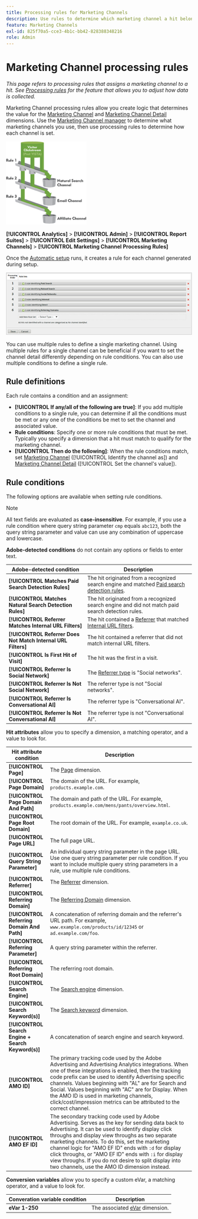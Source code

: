 ```yaml
---
title: Processing rules for Marketing Channels
description: Use rules to determine which marketing channel a hit belongs to.
feature: Marketing Channels
exl-id: 825f70a5-cce3-4b1c-bb42-828388348216
role: Admin
---
```

# Marketing Channel processing rules

_This page refers to processing rules that assigns a marketing channel to a hit. See [Processing rules](../general/processing-rules/pr-overview.md) for the feature that allows you to adjust how data is collected._

Marketing Channel processing rules allow you create logic that determines the value for the [Marketing Channel](/help/components/dimensions/marketing-channel.md) and [Marketing Channel Detail](/help/components/dimensions/marketing-detail.md) dimensions. Use the [Marketing Channel manager](c-channels.md) to determine what marketing channels you use, then use processing rules to determine how each channel is set.

![Marketing channel buckets](assets/buckets_2.png)

**[!UICONTROL Analytics]** > **[!UICONTROL Admin]** > **[!UICONTROL Report Suites]** > **[!UICONTROL Edit Settings]** > **[!UICONTROL Marketing Channels]** > **[!UICONTROL Marketing Channel Processing Rules]**

Once the [Automatic setup](/help/components/c-marketing-channels/c-getting-started-mchannel.md) runs, it creates a rule for each channel generated during setup.

![Default rules](assets/marketing_channel_rules.png)

You can use multiple rules to define a single marketing channel. Using multiple rules for a single channel can be beneficial if you want to set the channel detail differently depending on rule conditions. You can also use multiple conditions to define a single rule.

## Rule definitions

Each rule contains a condition and an assignment:

* **[!UICONTROL If any/all of the following are true]**: If you add multiple conditions to a single rule, you can determine if all the conditions must be met or any one of the conditions be met to set the channel and associated value.
* **Rule conditions**: Specify one or more rule conditions that must be met. Typically you specify a dimension that a hit must match to qualify for the marketing channel.
* **[!UICONTROL Then do the following]**: When the rule conditions match, set [Marketing Channel](/help/components/dimensions/marketing-channel.md) ([!UICONTROL Identify the channel as]) and [Marketing Channel Detail](/help/components/dimensions/marketing-detail.md) ([!UICONTROL Set the channel's value]).

## Rule conditions

The following options are available when setting rule conditions.

>[!NOTE]
>
>All text fields are evaluated as **case-insensitive**. For example, if you use a rule condition where query string parameter `cmp` equals `abc123`, both the query string parameter and value can use any combination of uppercase and lowercase.

**Adobe-detected conditions** do not contain any options or fields to enter text.

| Adobe-detected condition | Description |
|---|---|
| **[!UICONTROL Matches Paid Search Detection Rules]** | The hit originated from a recognized search engine and matched [Paid search detection rules](../general/paid-search-detection/paid-search-detection.md). |
| **[!UICONTROL Matches Natural Search Detection Rules]** | The hit originated from a recognized search engine and did not match paid search detection rules. |
| **[!UICONTROL Referrer Matches Internal URL Filters]** | The hit contained a [Referrer](/help/components/dimensions/referrer.md) that matched [Internal URL filters](../general/internal-url-filter-admin.md). |
| **[!UICONTROL Referrer Does Not Match Internal URL Filters]** | The hit contained a referrer that did not match internal URL filters. |
| **[!UICONTROL Is First Hit of Visit]** | The hit was the first in a visit. |
| **[!UICONTROL Referrer Is Social Network]** | The [Referrer type](/help/components/dimensions/referrer-type.md) is "Social networks". |
| **[!UICONTROL Referrer Is Not Social Network]** | The referrer type is not "Social networks". |
| **[!UICONTROL Referrer Is Conversational AI]** | The referrer type is "Conversational AI". |
| **[!UICONTROL Referrer Is Not Conversational AI]** | The referrer type is not "Conversational AI". |

**Hit attributes** allow you to specify a dimension, a matching operator, and a value to look for.

| Hit attribute condition | Description |
|---|---|
| **[!UICONTROL Page]** | The [Page](/help/components/dimensions/page.md) dimension. |
| **[!UICONTROL Page Domain]** | The domain of the URL. For example, `products.example.com`. |
| **[!UICONTROL Page Domain And Path]** | The domain and path of the URL. For example, `products.example.com/mens/pants/overview.html`. |
| **[!UICONTROL Page Root Domain]** | The root domain of the URL. For example, `example.co.uk`. |
| **[!UICONTROL Page URL]** | The full page URL. |
| **[!UICONTROL Query String Parameter]** | An individual query string parameter in the page URL. Use one query string parameter per rule condition. If you want to include multiple query string parameters in a rule, use multiple rule conditions. |
| **[!UICONTROL Referrer]** | The [Referrer](/help/components/dimensions/referrer.md) dimension. |
| **[!UICONTROL Referring Domain]** | The [Referring Domain](/help/components/dimensions/referring-domain.md) dimension. |
| **[!UICONTROL Referring Domain And Path]** | A concatenation of referring domain and the referrer's URL path. For example, `www.example.com/products/id/12345` or `ad.example.com/foo`. |
| **[!UICONTROL Referring Parameter]** | A query string parameter within the referrer. |
| **[!UICONTROL Referring Root Domain]** | The referring root domain. |
| **[!UICONTROL Search Engine]** | The [Search engine](/help/components/dimensions/search-engine.md) dimension. |
| **[!UICONTROL Search Keyword(s)]** | The [Search keyword](/help/components/dimensions/search-keyword.md) dimension. |
| **[!UICONTROL Search Engine + Search Keyword(s)]** | A concatenation of search engine and search keyword. |
| **[!UICONTROL AMO ID]** | The primary tracking code used by the Adobe Advertising and Advertising Analytics integrations. When one of these integrations is enabled, then the tracking code prefix can be used to identify Advertising specific channels. Values beginning with "AL" are for Search and Social. Values beginning with "AC" are for Display. When the AMO ID is used in marketing channels, click/cost/impression metrics can be attributed to the correct channel. |
| **[!UICONTROL AMO EF ID]** | The secondary tracking code used by Adobe Advertising. Serves as the key for sending data back to Advertising. It can be used to identify display click throughs and display view throughs as two separate marketing channels. To do this, set the marketing channel logic for "AMO EF ID" ends with `:d` for display click throughs, or "AMO EF ID" ends with `:i` for display view throughs. If you do not desire to split display into two channels, use the AMO ID dimension instead. |

**Conversion variables** allow you to specify a custom eVar, a matching operator, and a value to look for.

| Converation variable condition | Description |
|---|---|
| **eVar 1-250** | The associated [eVar](/help/components/dimensions/evar.md) dimension. |

